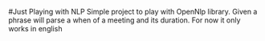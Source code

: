 #Just Playing with NLP
Simple project to play with OpenNlp library. Given a phrase will parse a when of a meeting and its duration.
For now it only works in english
